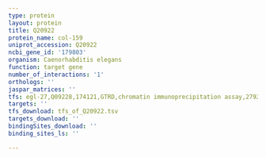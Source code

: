 ```yaml
---
type: protein
layout: protein
title: Q20922
protein_name: col-159
uniprot_accession: Q20922
ncbi_gene_id: '179803'
organism: Caenorhabditis elegans
function: target gene
number_of_interactions: '1'
orthologs: ''
jaspar_matrices: ''
tfs: egl-27,Q09228,174121,GTRD,chromatin immunoprecipitation assay,27924024%5Buid%5D,No
targets: ''
tfs_download: tfs_of_Q20922.tsv
targets_download: ''
bindingSites_download: ''
binding_sites_ls: ''

---
```

